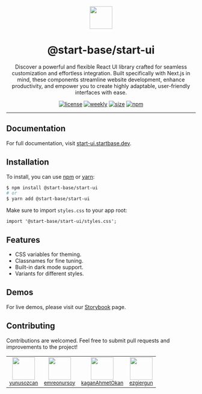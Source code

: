 <p align="center">
  <a href="https://startbase.dev" target="_blank">
    <img src="https://startbase.dev/apple-touch-icon.png" width="60px" style="padding-top: 60px" />
  </a>
</p>

<h1 align="center">@start-base/start-ui</h1>

<p align="center">
  Discover a powerful and flexible React UI library crafted for seamless customization and effortless integration. Built specifically with Next.js in mind, these components streamline website development, enhance productivity, and empower you to create highly adaptable, user-friendly interfaces with ease.
</p>

<p align="center">
  <a href="https://github.com/startbase-dev/start-ui/blob/main/LICENSE" target="_blank"><img src="https://img.shields.io/badge/license-MIT-green.svg" alt="license" /></a>
  <a href="https://npmjs.com/package/@start-base/start-ui" target="_blank"><img src="https://img.shields.io/npm/dt/%40start-base/start-ui" alt="weekly" /></a>
  <a href="https://npmjs.com/package/@start-base/start-ui" target="_blank"><img src="https://img.shields.io/bundlephobia/minzip/%40start-base%2Fstart-ui" alt="size" /></a>
  <a href="https://npmjs.com/package/@start-base/start-ui" target="_blank"><img src="https://img.shields.io/npm/v/%40start-base%2Fstart-ui" alt="npm" /></a>
</p>

---

## Documentation

For full documentation, visit [start-ui.startbase.dev](https://start-ui.startbase.dev/docs).

## Installation

To install, you can use [npm](https://npmjs.org) or [yarn](https://yarnpkg.com):

```bash title='Terminal'
$ npm install @start-base/start-ui
# or
$ yarn add @start-base/start-ui
```

Make sure to import `styles.css` to your app root:

```tsx
import '@start-base/start-ui/styles.css';
```

## Features

- CSS variables for theming.
- Classnames for fine tuning.
- Built-in dark mode support.
- Variants for different styles.

## Demos

For live demos, please visit our [Storybook](https://start-ui-storybook.vercel.app/) page.

## Contributing

Contributions are welcomed. Feel free to submit pull requests and improvements to the project!

<table>
  <tr>
    <td align="center">
      <img src="https://github.com/yunusozcan.png" width="60px" /><br />
      <sub>
        <a href="https://github.com/yunusozcan">yunusozcan</a>
      </sub>
    </td>
    <td align="center">
      <img src="https://github.com/emreonursoy.png" width="60px" /><br />
      <sub>
        <a href="https://github.com/emreonursoy">emreonursoy</a>
      </sub>
    </td>
    <td align="center">
      <img src="https://github.com/kaganAhmetOkan.png" width="60px" /><br />
      <sub>
        <a href="https://github.com/kaganAhmetOkan">kaganAhmetOkan</a>
      </sub>
    </td>
    <td align="center">
      <img src="https://github.com/ezgiergun.png" width="60px" /><br />
      <sub>
        <a href="https://github.com/ezgiergun">ezgiergun</a>
      </sub>
    </td>
  </tr>
</table>
